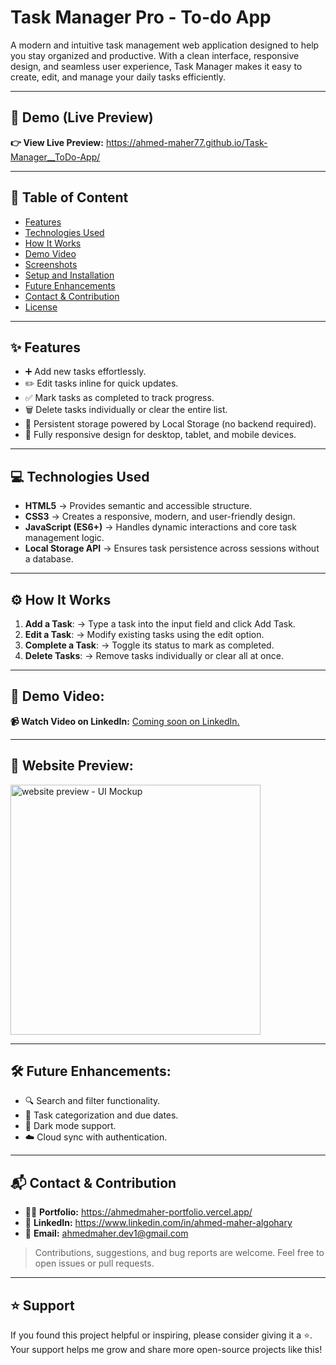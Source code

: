 # **Task Manager Pro - To-do App**  
A modern and intuitive task management web application designed to help you stay organized and productive. With a clean interface, responsive design, and seamless user experience, Task Manager makes it easy to create, edit, and manage your daily tasks efficiently.

---

## 🚀 **Demo (Live Preview)**  
**👉 View Live Preview:** <a href="https://ahmed-maher77.github.io/Task-Manager__ToDo-App/" title="see the website Live">https://ahmed-maher77.github.io/Task-Manager__ToDo-App/</a>  

---

## 📑 **Table of Content**  
- [Features](#features)  
- [Technologies Used](#technologies-used)  
- [How It Works](#how-it-works)  
- [Demo Video](#demo-video)  
- [Screenshots](#screenshots)  
- [Setup and Installation](#setup-and-installation)  
- [Future Enhancements](#future-enhancements)  
- [Contact & Contribution](#contact-&-contribution)  
- [License](#license)  

---

## ✨ **Features**  
- ➕ Add new tasks effortlessly.
- ✏️ Edit tasks inline for quick updates.
- ✅ Mark tasks as completed to track progress.
- 🗑️ Delete tasks individually or clear the entire list.
- 💾 Persistent storage powered by Local Storage (no backend required).
- 📱 Fully responsive design for desktop, tablet, and mobile devices.

---

## 💻 **Technologies Used**  
- **HTML5** → Provides semantic and accessible structure.
- **CSS3** → Creates a responsive, modern, and user-friendly design.
- **JavaScript (ES6+)** → Handles dynamic interactions and core task management logic.
- **Local Storage API** → Ensures task persistence across sessions without a database.

---

## ⚙️ **How It Works**  
1. **Add a Task**: → Type a task into the input field and click Add Task.
2. **Edit a Task**: → Modify existing tasks using the edit option.
3. **Complete a Task**: → Toggle its status to mark as completed.  
4. **Delete Tasks**: → Remove tasks individually or clear all at once.   

---

## 🎥 **Demo Video:**

**📹 Watch Video on LinkedIn:** <a href="" target="_blank">Coming soon on LinkedIn.</a> 

---

## 👀 Website Preview:
<a href="https://ahmed-maher77.github.io/Task-Manager__ToDo-App/" title="demo">
  <img src="https://github.com/user-attachments/assets/e34642b1-3fac-4b30-885e-a35c799e6219" alt="website preview - UI Mockup" width="400">
</a>

---

## 🛠️ Future Enhancements:
- 🔍 Search and filter functionality.
- 📅 Task categorization and due dates.
- 🌙 Dark mode support.
- ☁️ Cloud sync with authentication.

---

## 📬 Contact & Contribution
- 🧑‍💻 **Portfolio:** <a href="https://ahmedmaher-portfolio.vercel.app/" title="See My Portfolio">https://ahmedmaher-portfolio.vercel.app/</a>
- 🔗 **LinkedIn:** <a href="https://www.linkedin.com/in/ahmed-maher-algohary" title="Contact via LinkedIn">https://www.linkedin.com/in/ahmed-maher-algohary</a>
- 📧 **Email:** <a href="mailto:ahmedmaher.dev1@gmail.com" title="Contact via Email">ahmedmaher.dev1@gmail.com</a>

> Contributions, suggestions, and bug reports are welcome. Feel free to open issues or pull requests.

---

## ⭐ Support

If you found this project helpful or inspiring, please consider giving it a ⭐. Your support helps me grow and share more open-source projects like this!

